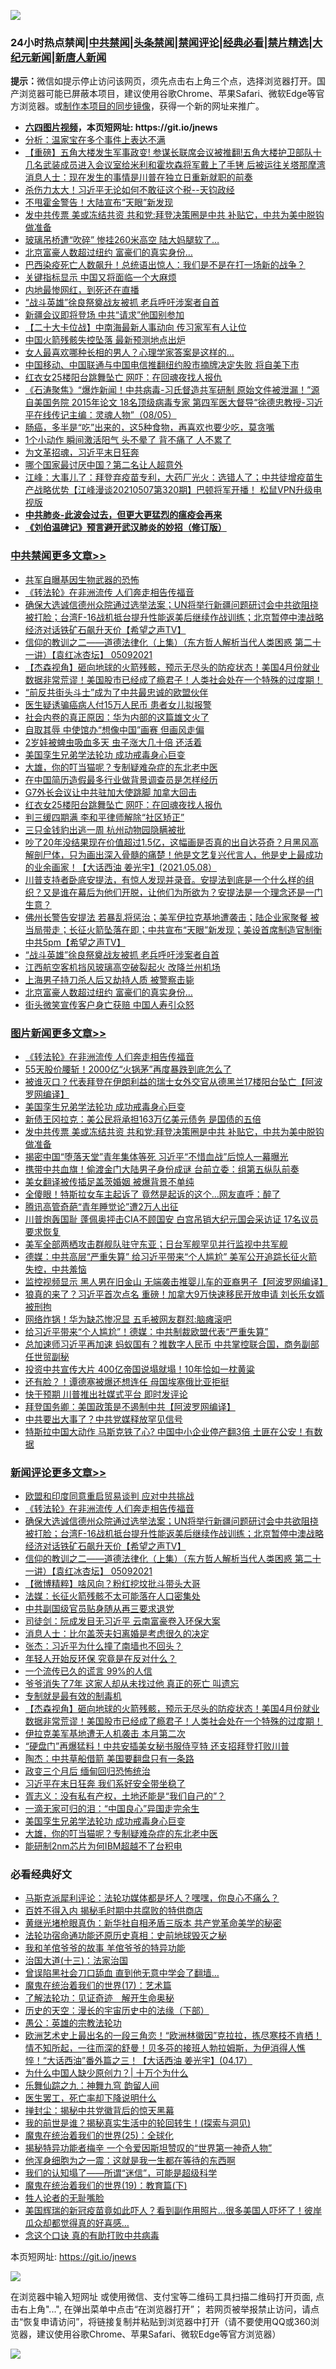 ![](https://raw.githubusercontent.com/fqnews/bnews/master/64photo/fqnews-qr.jpg)

<div id="tt">
<h3>24小时热点禁闻|<a href="#%E4%B8%AD%E5%85%B1%E7%A6%81%E9%97%BB%E6%9B%B4%E5%A4%9A%E6%96%87%E7%AB%A0">中共禁闻</a>|<a href="#%E5%9B%BE%E7%89%87%E6%96%B0%E9%97%BB%E6%9B%B4%E5%A4%9A%E6%96%87%E7%AB%A0">头条禁闻</a>|<a href="#%E6%96%B0%E9%97%BB%E8%AF%84%E8%AE%BA%E6%9B%B4%E5%A4%9A%E6%96%87%E7%AB%A0">禁闻评论|<a href="#%E5%BF%85%E7%9C%8B%E7%BB%8F%E5%85%B8%E5%A5%BD%E6%96%87">经典必看|<a href="/video.md#%E7%A6%81%E7%89%87%E7%B2%BE%E9%80%89">禁片精选</a>|<a href="https://github.com/fqnews/djy/blob/master/gb/nf1351518.md#1">大纪元新闻</a>|<a href="https://github.com/fqnews/ntdtv/blob/master/gb/prog204.md#1">新唐人新闻</a></h3>
<div><b>提示：</b>微信如提示停止访问该网页，须先点击右上角三个点，选择浏览器打开。国产浏览器可能已屏蔽本项目，建议使用谷歌Chrome、苹果Safari、微软Edge等官方浏览器。或<a href="https://github.com/fqnews/bnews/blob/master/%E5%88%B6%E4%BD%9Cgit%E7%A6%81%E9%97%BB%E9%95%9C%E5%83%8F.md">制作本项目的同步镜像</a>，获得一个新的网址来推广。</div>
<ul>
<li><b><a href="http://d1.bdrive.tk/64.mp4" target="_blank">六四图片视频</a>，本页短网址: https://git.io/jnews</b></li>
<li><a href="/cbnews/20210508/1542268.md">分析：温家宝在多个事件上表达不满</a></li>
<li><a href="/bannedvideo/20210508/1542221.md">【重磅】五角大楼发生军事政变! 参谋长联席会议被推翻!五角大楼护卫部队十几名武装成员进入会议室给米利和霍坎森将军戴上了手铐 后被运往关塔那摩湾  消息人士：现在发生的事情是川普在独立日重新就职的前奏</a></li>
<li><a href="/bannedvideo/20210508/1542252.md">杀伤力太大！习近平无论如何不敢征这个税--天钧政经</a></li>
<li><a href="/cnnews/20210508/1542208.md">不甩霍金警告！大陆宣布“天眼”新发现</a></li>
<li><a href="/topimagenews/20210508/1542346.md">发中共传票 美或冻结共资 共和党:拜登决策圈是中共 补贴它，中共为美中脱钩做准备</a></li>
<li><a href="/cbnews/20210508/1542215.md">玻璃吊桥遭“吹碎” 惨挂260米高空 陆大妈腿软了…</a></li>
<li><a href="/cbnews/20210508/1542447.md">北京富豪人数超过纽约 富豪们的真实身份…</a></li>
<li><a href="/comments/20210509/1542506.md">巴西染疫死亡人数飙升！总统语出惊人：我们是不是在打一场新的战争？</a></li>
<li><a href="/finance/20210509/1542574.md">关键指标显示 中国又将面临一个大麻烦</a></li>
<li><a href="/cnnews/20210509/1542695.md">内地最惨网红，到死还在直播</a></li>
<li><a href="/cbnews/20210509/1542537.md">“战斗英雄”徐良祭奠战友被抓 老兵呼吁涉案者自首</a></li>
<li><a href="/cnnews/20210508/1542261.md">新疆会议即将登场 中共“请求”他国别参加</a></li>
<li><a href="/comments/20210508/1542352.md">【二十大卡位战】中南海最新人事动向 传习家军有人让位</a></li>
<li><a href="/comments/20210508/1542443.md">中国火箭残骸失控坠落 最新预测地点出炉</a></li>
<li><a href="/lifebaike/20210508/1542451.md">女人最喜欢哪种长相的男人？心理学家答案是这样的…</a></li>
<li><a href="/worldnews/usa/20210508/1542318.md">中国移动、中国联通与中国电信推翻纽约股市摘牌决定失败 将自美下市</a></li>
<li><a href="/cbnews/20210509/1542624.md">红衣女25楼阳台跳舞坠亡 网吓：在回魂夜找人报仇</a></li>
<li><a href="/bannedvideo/20210509/1542565.md">《石涛聚焦》“爆炸新闻！中共病毒-习氏督造共军研制 原始文件被泄漏！”源自美国务院 2015年论文 18名顶级病毒专家 第四军医大督导“徐德忠教授-习近平在线传记主编：灵魂人物”（08/05）</a></li>
<li><a href="/health/20210508/1542242.md">肠癌，多半是“吃”出来的，这5种食物，再喜欢也要少吃，莫贪嘴</a></li>
<li><a href="/health/20210508/1542255.md">1个小动作 瞬间激活阳气 头不晕了 背不痛了 人不累了</a></li>
<li><a href="/ssgc/20210508/1542385.md">为文革招魂，习近平末日狂奔</a></li>
<li><a href="/comments/20210509/1542639.md">哪个国家最讨厌中国？第二名让人超意外</a></li>
<li><a href="/cbnews/20210508/1542205.md">江峰：大事儿了：拜登弃疫苗专利，大药厂光火：选错人了；中共徒增疫苗生产战略优势【江峰漫谈20210507第320期】巴顿将军开播！ 松鼠VPN升级电视版</a></li>
<li><b><a href="/comments/20200211/1275071.md" target="_blank">中共肺炎-此波会过去，但更大更猛烈的瘟疫会再来</a></b></li>
<li><b><a href="/comments/20200207/1272816.md" target="_blank">《刘伯温碑记》预言避开武汉肺炎的妙招（修订版）</a></b></li>
</ul>
</div>

<div class="catlist">
<h3><a href="/cbnews/" target="_blank">中共禁闻</a><span><a href="/cbnews/" target="_blank" rel="nofollow">更多文章>></a></span></h3>
<ul>
<li><a href="/cbnews/20210509/1542788.md" target="_blank">共军自曝基因生物武器的恐怖</a></li>
<li><a href="/comments/20210509/1542786.md" target="_blank">《转法轮》在非洲流传 人们奔走相告传福音</a></li>
<li><a href="/comments/20210509/1542784.md" target="_blank">确保大选诚信德州众院通过选举法案；UN将举行新疆问题研讨会中共欲阻挠被打脸；台湾F-16战机抵台提升性能返美后继续作战训练；北京暂停中澳战略经济对话铁矿石飙升天价【希望之声TV】</a></li>
<li><a href="/comments/20210509/1542783.md" target="_blank">信仰的教训之二——道德法律化（上集）（东方哲人解析当代人类困惑  第二十一讲）【袁红冰杏坛】 05092021</a></li>
<li><a href="/comments/20210509/1542729.md" target="_blank">【杰森视角】砸向地球的火箭残骸，预示无尽头的防疫状态！美国4月份就业数据非常荒谬！美国股市已经成了瘾君子！人类社会处在一个特殊的过度期！</a></li>
<li><a href="/cbnews/20210509/1542728.md" target="_blank">“前反共街头斗士”成为了中共最忠诚的欧盟伙伴</a></li>
<li><a href="/cbnews/20210509/1542727.md" target="_blank">医生疑诱骗癌病人付15万人民币 患者女儿拟报警</a></li>
<li><a href="/cbnews/20210509/1542726.md" target="_blank">社会内卷的真正原因：华为内部的这篇雄文火了</a></li>
<li><a href="/cbnews/20210509/1542677.md" target="_blank">自取其辱 中使馆办“想像中国”画赛 但画风走偏</a></li>
<li><a href="/cbnews/20210509/1542676.md" target="_blank">2岁娃被蜱虫吸血多天 虫子涨大几十倍 还活着</a></li>
<li><a href="/comments/20210509/1542373.md" target="_blank">美国孪生兄弟学法轮功 成功戒毒身心巨变</a></li>
<li><a href="/comments/20210509/1542665.md" target="_blank">大雄，你的叮当猫呢？专制疑难杂症的东北老中医</a></li>
<li><a href="/cbnews/20210509/1542656.md" target="_blank">在中国简历造假最多行业做背景调查员是怎样经历</a></li>
<li><a href="/cbnews/20210509/1542625.md" target="_blank">G7外长会议让中共驻加大使跳脚 加拿大回击</a></li>
<li><a href="/cbnews/20210509/1542624.md" target="_blank">红衣女25楼阳台跳舞坠亡 网吓：在回魂夜找人报仇</a></li>
<li><a href="/cbnews/20210509/1542622.md" target="_blank">判三缓四期满 李和平律师解除“社区矫正”</a></li>
<li><a href="/cbnews/20210509/1542621.md" target="_blank">三只金钱豹出逃一周 杭州动物园隐瞒被批</a></li>
<li><a href="/comments/20210509/1542589.md" target="_blank">吵了20年没结果现在价值超过1.5亿，这幅画是否真的出自达芬奇？月黑风高解剖尸体，只为画出深入骨髓的痛楚！他是文艺复兴代言人，他是史上最成功的业余画家！【大话西油 姜光宇】(2021.05.08）</a></li>
<li><a href="/comments/20210509/1542588.md" target="_blank">川普支持者卧底安提法，有惊人发现并录音。安提法到底是一个什么样的组织？又是谁在幕后为他们开脱，让他们为所欲为？安提法是一个理念还是一门生意？</a></li>
<li><a href="/comments/20210509/1542575.md" target="_blank">佛州长警告安提法 若暴乱将惩治；美军伊拉克基地遭袭击；陆企业家聚餐 被当局带走；长征火箭坠落在即；中共宣布“天眼”新发现；美设首席制造官制衡中共5pm【希望之声TV】</a></li>
<li><a href="/cbnews/20210509/1542537.md" target="_blank">“战斗英雄”徐良祭奠战友被抓 老兵呼吁涉案者自首</a></li>
<li><a href="/cbnews/20210509/1542536.md" target="_blank">江西航空客机挡风玻璃高空破裂起火 改降兰州机场</a></li>
<li><a href="/cbnews/20210509/1542535.md" target="_blank">上海男子持刀杀人后又劫持人质 被警察击毙</a></li>
<li><a href="/cbnews/20210508/1542447.md" target="_blank">北京富豪人数超过纽约 富豪们的真实身份…</a></li>
<li><a href="/cbnews/20210508/1542434.md" target="_blank">街头微笑宣传客户身亡获赔 中国人寿引众怒</a></li>

</ul>
</div>
<div class="catlist">
<h3><a href="/topimagenews/" target="_blank">图片新闻</a><span><a href="/topimagenews/" target="_blank" rel="nofollow">更多文章>></a></span></h3>
<ul>
<li><a href="/comments/20210509/1542786.md" target="_blank">《转法轮》在非洲流传 人们奔走相告传福音</a></li>
<li><a href="/topimagenews/20210509/1542725.md" target="_blank">55天股价腰斩！2000亿“火锅茅”再度暴跌到底怎么了</a></li>
<li><a href="/topimagenews/20210509/1542674.md" target="_blank">被谁灭口？代表拜登在伊朗利益的瑞士女外交官从德黑兰17楼阳台坠亡【阿波罗网编译】</a></li>
<li><a href="/comments/20210509/1542373.md" target="_blank">美国孪生兄弟学法轮功 成功戒毒身心巨变</a></li>
<li><a href="/topimagenews/20210509/1542534.md" target="_blank">新债王冈拉克：美公民将承担163万亿美元债务 是国债的五倍</a></li>
<li><a href="/topimagenews/20210508/1542346.md" target="_blank">发中共传票 美或冻结共资 共和党:拜登决策圈是中共 补贴它，中共为美中脱钩做准备</a></li>
<li><a href="/topimagenews/20210508/1542079.md" target="_blank">揭密中国“堕落天堂”青年集体等死 习近平“不惜血战”后惊人一幕曝光</a></li>
<li><a href="/topimagenews/20210507/1541572.md" target="_blank">携带中共血旗！偷渡金门大陆男子身份成谜 台前立委：组第五纵队前奏</a></li>
<li><a href="/topimagenews/20210507/1541541.md" target="_blank">美女翻译被传插足盖茨婚姻 被爆背景不单纯</a></li>
<li><a href="/topimagenews/20210507/1541452.md" target="_blank">全傻眼！特斯拉女车主起诉了 竟然是起诉的这个…网友直呼：醉了</a></li>
<li><a href="/topimagenews/20210507/1541400.md" target="_blank">腾讯高管奇葩“青年睡觉论”遭2万人出征</a></li>
<li><a href="/topimagenews/20210507/1541328.md" target="_blank">川普炮轰国耻 蓬佩奥抨击CIA不顾国安 白宫吊销大纪元国会采访证 17名议员要求恢复</a></li>
<li><a href="/topimagenews/20210507/1541311.md" target="_blank">美军全部两栖攻击群舰队驻守东亚；日台军舰罕见并行监视中共军舰</a></li>
<li><a href="/topimagenews/20210507/1541281.md" target="_blank">德媒：中共高层“严重失算” 给习近平带来“个人尴尬” 美军公开追踪长征火箭失控，中共羞恼</a></li>
<li><a href="/topimagenews/20210506/1540950.md" target="_blank">监控视频显示 黑人男在旧金山 无端袭击推婴儿车的亚裔男子【阿波罗网编译】</a></li>
<li><a href="/topimagenews/20210506/1540939.md" target="_blank">狼真的来了？习近平首次点名 重磅！加拿大9万快速移民开放申请 刘长乐女婿被刑拘</a></li>
<li><a href="/topimagenews/20210506/1540871.md" target="_blank">网络炸锅！华为缺芯惨况显 五毛被网友群怼:脑瘫滚吧</a></li>
<li><a href="/topimagenews/20210506/1540729.md" target="_blank">给习近平带来“个人尴尬”！德媒：中共制裁欧盟代表“严重失算”</a></li>
<li><a href="/topimagenews/20210505/1540198.md" target="_blank">总加速师习近平再加速 蚂蚁国有？推数字人民币 中共掌控联合国，商务副部任世贸副秘</a></li>
<li><a href="/topimagenews/20210505/1540127.md" target="_blank">投资中共宣传大片 400亿帝国说塌就塌！10年恰如一枕黄粱</a></li>
<li><a href="/topimagenews/20210505/1539990.md" target="_blank">还有脸？！谭德塞被爆还想连任 母国埃塞俄比亚拒挺</a></li>
<li><a href="/topimagenews/20210505/1539887.md" target="_blank">快于预期 川普推出社媒式平台 即时发评论</a></li>
<li><a href="/topimagenews/20210504/1539630.md" target="_blank">拜登国务卿：美国政策是不遏制中共【阿波罗网编译】</a></li>
<li><a href="/topimagenews/20210504/1539599.md" target="_blank">中共要出大事了？中共党媒释放罕见信号</a></li>
<li><a href="/topimagenews/20210504/1539504.md" target="_blank">特斯拉中国大动作 马斯克铁了心? 中国中小企业停产翻3倍 土匪在公安！有数据</a></li>

</ul>
</div>
<div class="catlist">
<h3><a href="/comments/" target="_blank">新闻评论</a><span><a href="/comments/" target="_blank" rel="nofollow">更多文章>></a></span></h3>
<ul>
<li><a href="/comments/20210509/1542790.md" target="_blank">欧盟和印度同意重启贸易谈判 应对中共挑战</a></li>
<li><a href="/comments/20210509/1542786.md" target="_blank">《转法轮》在非洲流传 人们奔走相告传福音</a></li>
<li><a href="/comments/20210509/1542784.md" target="_blank">确保大选诚信德州众院通过选举法案；UN将举行新疆问题研讨会中共欲阻挠被打脸；台湾F-16战机抵台提升性能返美后继续作战训练；北京暂停中澳战略经济对话铁矿石飙升天价【希望之声TV】</a></li>
<li><a href="/comments/20210509/1542783.md" target="_blank">信仰的教训之二——道德法律化（上集）（东方哲人解析当代人类困惑  第二十一讲）【袁红冰杏坛】 05092021</a></li>
<li><a href="/comments/20210509/1542762.md" target="_blank">【微博精粹】啥风向？粉红挖坟批斗带头大哥</a></li>
<li><a href="/comments/20210509/1542761.md" target="_blank">法媒：长征火箭残骸不太可能落在人口密集处</a></li>
<li><a href="/comments/20210509/1542748.md" target="_blank">中共副国级官员贴身随从再三要求退党</a></li>
<li><a href="/comments/20210509/1542747.md" target="_blank">司徒剑：阮成发目无习近平 云南富豪卷入环保大案</a></li>
<li><a href="/comments/20210509/1542746.md" target="_blank">消息人士：比尔盖茨夫妇离婚是考虑很久的决定</a></li>
<li><a href="/comments/20210509/1542739.md" target="_blank">张杰：习近平为什么撞了南墙也不回头？</a></li>
<li><a href="/comments/20210509/1542738.md" target="_blank">年轻人开始反环保 究竟是在反对什么？</a></li>
<li><a href="/comments/20210509/1542737.md" target="_blank">一个流传已久的谎言 99%的人信</a></li>
<li><a href="/comments/20210509/1542736.md" target="_blank">爷爷消失了7年 这家人却从未找过他 真正的死亡 叫遗忘</a></li>
<li><a href="/comments/20210509/1542735.md" target="_blank">专制就是最有效的制毒机</a></li>
<li><a href="/comments/20210509/1542729.md" target="_blank">【杰森视角】砸向地球的火箭残骸，预示无尽头的防疫状态！美国4月份就业数据非常荒谬！美国股市已经成了瘾君子！人类社会处在一个特殊的过度期！</a></li>
<li><a href="/comments/20210509/1542705.md" target="_blank">伊拉克美军基地遭无人机袭击 本月第二次</a></li>
<li><a href="/comments/20210509/1542700.md" target="_blank">“硬盘门”再爆猛料！中共安插美女秘书服侍亨特 还支招拜登打败川普</a></li>
<li><a href="/comments/20210509/1542689.md" target="_blank">陶杰：中共草船借箭 美国要翻盘只有一条路</a></li>
<li><a href="/comments/20210509/1542688.md" target="_blank">政变三个月后 缅甸回归恐怖统治</a></li>
<li><a href="/comments/20210509/1542687.md" target="_blank">习近平在末日狂奔 我们系好安全带坐稳了</a></li>
<li><a href="/comments/20210509/1542685.md" target="_blank">胥志义：没有私有产权，土地还能是“我们自己的”？</a></li>
<li><a href="/comments/20210509/1542684.md" target="_blank">一滴无家可归的泪：“中国良心”异国走完余生</a></li>
<li><a href="/comments/20210509/1542373.md" target="_blank">美国孪生兄弟学法轮功 成功戒毒身心巨变</a></li>
<li><a href="/comments/20210509/1542665.md" target="_blank">大雄，你的叮当猫呢？专制疑难杂症的东北老中医</a></li>
<li><a href="/comments/20210509/1542664.md" target="_blank">能研制2nm芯片为何IBM超越不了台积电</a></li>

</ul>
</div>

<div class="catlist">
<h3>必看经典好文</h3>
<ul>
<li><a href="/comments/20210207/1482940.md" target="_blank">马斯克派犀利评论：法轮功媒体都是坏人？嘿嘿，你良心不痛么？</a></li>
<li><a href="/lifebaike/20200711/1358994.md" target="_blank">百姓不得入内 揭秘毛时期中共腐败的特供商店</a></li>
<li><a href="/lifebaike/20180921/1001174.md" target="_blank">黄继光堵枪眼真伪：新华社自相矛盾三版本 共产党革命美学的秘密</a></li>
<li><a href="/tculture/20121025/73069.md" target="_blank">法轮功宿命通功能还原历史真相：史前地球毁灭之秘</a></li>
<li><a href="/tculture/20200917/1398046.md" target="_blank">我和羊倌爷爷的故事 羊倌爷爷的特异功能</a></li>
<li><a href="/cbnews/20180319/916654.md" target="_blank">治国大道(十三)：法家治国</a></li>
<li><a href="/topimagenews/20200928/1404412.md" target="_blank">曾误陷黑社会刀口舔血 直到他无意中学会了翻墙&#8230;</a></li>
<li><a href="/topimagenews/20180620/960677.md" target="_blank">魔鬼在统治着我们的世界(17)：艺术篇</a></li>
<li><a href="/comments/20200307/1289968.md" target="_blank">了解法轮功：见证奇迹　解开生命奥秘</a></li>
<li><a href="/tculture/20121025/73066.md" target="_blank">历史的天空：漫长的宇宙历史中的法缘（下部）</a></li>
<li><a href="/comments/20200313/1292991.md" target="_blank">愚公：英雄的宗教法轮功</a></li>
<li><a href="/bannedvideo/20210418/1528557.md" target="_blank">欧洲艺术史上最出名的一段三角恋！“欧洲林徽因”克拉拉，拣尽寒枝不肯栖！情不知所起，一往而深的舒曼！贝多芬的接班人勃拉姆斯，为伊消得人憔悴！“大话西油”番外篇之三！【大话西油 姜光宇】(04.17）</a></li>
<li><a href="/ssgc/20200715/1360940.md" target="_blank">为什么中国人缺少原创力？| 十万个为什么</a></li>
<li><a href="/tculture/20170718/793528.md" target="_blank">乐舞仙踪之九：神舞九穹 韵留人间</a></li>
<li><a href="/sohnews/20150904/445868.md" target="_blank">医生罢工，死亡率却下降说明什么</a></li>
<li><a href="/topimagenews/20170218/694213.md" target="_blank">掸封尘：揭秘中共党徽背后的惊天黑幕</a></li>
<li><a href="/comments/20200715/1359453.md" target="_blank">我的前世是谁？揭秘真实生活中的轮回转生！(探索与洞见)</a></li>
<li><a href="/comments/20181017/1014654.md" target="_blank">魔鬼在统治着我们的世界(25)：全球化</a></li>
<li><a href="/cnnews/20210317/1506463.md" target="_blank">揭秘特异功能者梅辛 一个令爱因斯坦赞叹的“世界第一神奇人物”</a></li>
<li><a href="/topimagenews/20210219/1489990.md" target="_blank">他浑身细胞为之一震：这就是我一生都在等待的东西啊</a></li>
<li><a href="/sohnews/20161029/607205.md" target="_blank">我们的认知塌了——所谓“迷信”，可能是超级科学</a></li>
<li><a href="/comments/20180716/972458.md" target="_blank">魔鬼在统治着我们的世界(19)：教育篇(下)</a></li>
<li><a href="/comments/20200606/783250.md" target="_blank">牲人论者的无耻嘴脸</a></li>
<li><a href="/comments/20201215/1447764.md" target="_blank">美国辉瑞的新冠疫苗竟如此吓人？看到副作用照片…很多美国人吓坏了！彼岸瓜众却都觉得真的好喜感…</a></li>
<li><a href="/comments/20200707/1357090.md" target="_blank">念这个口诀 真的有助打败中共病毒</a></li>

</ul>
</div>

本页短网址: https://git.io/jnews

![](https://raw.githubusercontent.com/fqnews/bnews/master/64photo/fqnews-qr.jpg)

在浏览器中输入短网址 或使用微信、支付宝等二维码工具扫描二维码打开页面, 点击右上角"...", 在弹出菜单中点击“在浏览器打开”； 若网页被举报禁止访问，请点击“恢复申请访问”，将链接复制并粘贴到浏览器中打开（请不要使用QQ或360浏览器，建议使用谷歌Chrome、苹果Safari、微软Edge等官方浏览器）

![](https://raw.githubusercontent.com/fqnews/bnews/master/64photo/wx.jpg)